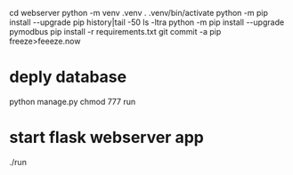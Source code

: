 cd webserver
python -m venv .venv
. .venv/bin/activate
python -m pip install --upgrade pip
history|tail -50
ls -ltra
python -m pip install --upgrade pymodbus
pip install -r requirements.txt 
git commit -a
pip freeze>feeeze.now
# deply database
python manage.py
chmod 777 run
# start flask webserver app
./run

